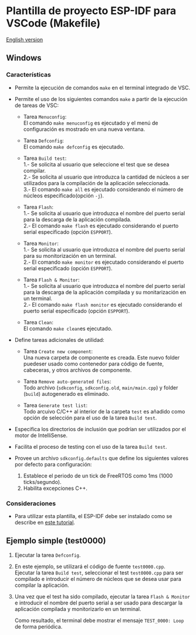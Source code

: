 <!-- TODO -->
<!-- TODO DOCUMENTAR SELECCIÓN DE HILOS -->
<!-- TODO DOCUMENTAR USO DEL ARCHIVO BAT DE CONFIGURACIÓN -->

# **Plantilla de proyecto ESP-IDF para VSCode (Makefile)**

[English version](https://github.com/mr-verdant-13/esp-idf-vscode-makefile-template/blob/v1.0.0/README.md)

## **Windows**

### **Características**

- Permite la ejecución de comandos `make` en el terminal integrado de VSC.

- Permite el uso de los siguientes comandos `make` a partir de la ejecución de tareas de VSC:

    - Tarea `Menuconfig`:\
        El comando `make menuconfig` es ejecutado y el menú de configuración es mostrado en una nueva ventana.

    - Tarea `Defconfig`:\
        El comando `make defconfig` es ejecutado.

    - Tarea `Build test`:\
        1.- Se solicita al usuario que seleccione el test que se desea compilar.\
        2.- Se solicita al usuario que introduzca la cantidad de núcleos  a ser utilizados para la compilación de la aplicación seleccionada.\
        3.- El comando `make all` es ejecutado considerando el número de núcleos especificado(opción `-j`).
    
    - Tarea `Flash`:\
        1.- Se solicita al usuario que introduzca el nombre del puerto serial para la descarga de la aplicación compilada.\
        2.- El comando `make flash` es ejecutado considerando el puerto serial especificado (opción `ESPPORT`).

    - Tarea `Monitor`:\
        1.- Se solicita al usuario que introduzca el nombre del puerto serial para su monitorización en un terminal.\
        2.- El comando `make monitor` es ejecutado considerando el puerto serial especificado (opción `ESPPORT`).

    - Tarea `Flash & Monitor`:\
        1.- Se solicita al usuario que introduzca el nombre del puerto serial para la descarga de la aplicación compilada y su monitarización en un terminal.\
        2.- El comando `make flash monitor` es ejecutado considerando el puerto serial especificado (opción `ESPPORT`).

    - Tarea `Clean`:\
        El comando `make clean`es ejecutado.

- Define tareas adicionales de utilidad:

    - Tarea `Create new component`:\
        Una nueva carpeta de componente es creada. Este nuevo folder puedeser usado como contenedor para código de fuente, cabeceras, y otros archivos de componente.

    - Tarea `Remove auto-generated files`:\
        Todo archivo (`sdkconfig`, `sdkconfig.old`, `main/main.cpp`) y folder (`build`) autogenerado es eliminado.

    - Tarea `Generate test list`:\
        Todo arcuivo C/C++ al interior de la carpeta `test` es añadido como opción de selección para el uso de la tarea `Build test`.

- Especifica los directorios de inclusión que podrían ser utilizados por el motor de IntelliSense.

- Facilita el proceso de testing con el uso de la tarea `Build test`.

- Provee un archivo `sdkconfig.defaults` que define los siguientes valores por defecto para configuración:
    1. Establece el periodo de un tick de FreeRTOS como 1ms (1000 ticks/segundo).
    2. Habilita excepciones C++.

### **Consideraciones**

- Para utilizar esta plantilla, el ESP-IDF debe ser instalado como se describe en [este tutorial](https://github.com/mr-verdant-13/esp-idf-instructions/blob/master/LEAME.md).

## **Ejemplo simple (test0000)**

1. Ejecutar la tarea `Defconfig`.

2. En este ejemplo, se utilizará el código de fuente `test0000.cpp`.\
   Ejecutar la tarea `Build test`, seleccionar el test `test0000.cpp` para ser compilado e introducir el número de núcleos que se desea usar para compilar la aplicación.

3. Una vez que el test ha sido compilado, ejecutar la tarea `Flash & Monitor` e introducir el nombre del puerto serial a ser usado para descargar la aplicación compilada y monitorizarlo en un terminal.

    Como resultado, el terminal debe mostrar el mensaje `TEST_0000: Loop` de forma periódica.
